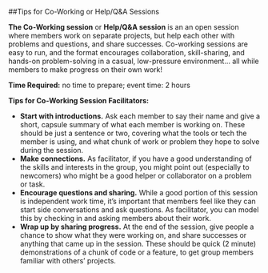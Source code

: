 ##Tips for Co-Working or Help/Q&A Sessions

**The Co-Working session** or **Help/Q&A session** is an an open session where members work on separate projects, but help each other with problems and questions, and share successes. Co-working sessions are easy to run, and the format encourages collaboration, skill-sharing, and hands-on problem-solving in a casual, low-pressure environment… all while members to make progress on their own work!


**Time Required:** no time to prepare; event time: 2 hours


**Tips for Co-Working Session Facilitators:**


* **Start with introductions.** Ask each member to say their name and give a short, capsule summary of what each member is working on. These should be just a sentence or two, covering what the tools or tech the member is using, and what chunk of work or problem they hope to solve during the session. 
* **Make connections.** As facilitator, if you have a good understanding of the skills and interests in the group, you might point out (especially to newcomers) who might be a good helper or collaborator on a problem or task.
* **Encourage questions and sharing.** While a good portion of this session is independent work time, it’s important that members feel like they can start side conversations and ask questions. As facilitator, you can model this by checking in and asking members about their work.
* **Wrap up by sharing progress.** At the end of the session, give people a chance to show what they were working on, and share successes or anything that came up in the session. These should be quick (2 minute) demonstrations of a chunk of code or a feature, to get group members familiar with others’ projects.
